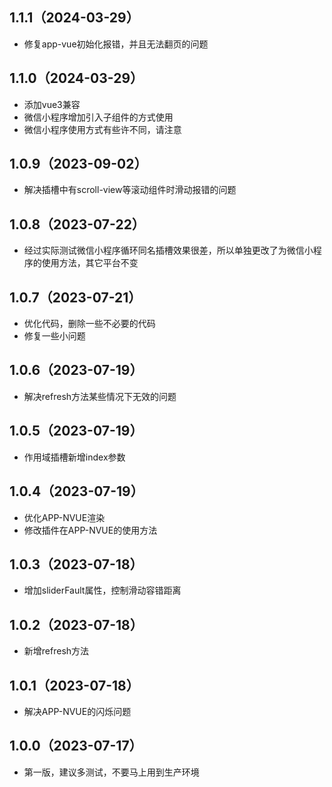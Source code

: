 ## 1.1.1（2024-03-29）
* 修复app-vue初始化报错，并且无法翻页的问题
## 1.1.0（2024-03-29）
* 添加vue3兼容
* 微信小程序增加引入子组件的方式使用
* 微信小程序使用方式有些许不同，请注意
## 1.0.9（2023-09-02）
* 解决插槽中有scroll-view等滚动组件时滑动报错的问题
## 1.0.8（2023-07-22）
* 经过实际测试微信小程序循环同名插槽效果很差，所以单独更改了为微信小程序的使用方法，其它平台不变
## 1.0.7（2023-07-21）
* 优化代码，删除一些不必要的代码
* 修复一些小问题
## 1.0.6（2023-07-19）
* 解决refresh方法某些情况下无效的问题
## 1.0.5（2023-07-19）
* 作用域插槽新增index参数
## 1.0.4（2023-07-19）
* 优化APP-NVUE渲染
* 修改插件在APP-NVUE的使用方法
## 1.0.3（2023-07-18）
* 增加sliderFault属性，控制滑动容错距离
## 1.0.2（2023-07-18）
* 新增refresh方法
## 1.0.1（2023-07-18）
* 解决APP-NVUE的闪烁问题
## 1.0.0（2023-07-17）
* 第一版，建议多测试，不要马上用到生产环境
